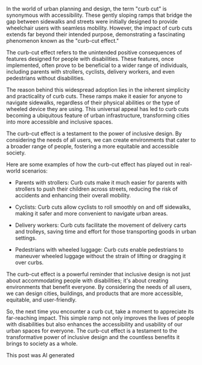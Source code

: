 In the world of urban planning and design, the term "curb cut" is synonymous with accessibility. These gently sloping ramps that bridge the gap between sidewalks and streets were initially designed to provide wheelchair users with seamless mobility. However, the impact of curb cuts extends far beyond their intended purpose, demonstrating a fascinating phenomenon known as the "curb-cut effect."

The curb-cut effect refers to the unintended positive consequences of features designed for people with disabilities. These features, once implemented, often prove to be beneficial to a wider range of individuals, including parents with strollers, cyclists, delivery workers, and even pedestrians without disabilities.

The reason behind this widespread adoption lies in the inherent simplicity and practicality of curb cuts. These ramps make it easier for anyone to navigate sidewalks, regardless of their physical abilities or the type of wheeled device they are using. This universal appeal has led to curb cuts becoming a ubiquitous feature of urban infrastructure, transforming cities into more accessible and inclusive spaces.

The curb-cut effect is a testament to the power of inclusive design. By considering the needs of all users, we can create environments that cater to a broader range of people, fostering a more equitable and accessible society.

Here are some examples of how the curb-cut effect has played out in real-world scenarios:

- Parents with strollers: Curb cuts make it much easier for parents with strollers to push their children across streets, reducing the risk of accidents and enhancing their overall mobility.

- Cyclists: Curb cuts allow cyclists to roll smoothly on and off sidewalks, making it safer and more convenient to navigate urban areas.

- Delivery workers: Curb cuts facilitate the movement of delivery carts and trolleys, saving time and effort for those transporting goods in urban settings.

- Pedestrians with wheeled luggage: Curb cuts enable pedestrians to maneuver wheeled luggage without the strain of lifting or dragging it over curbs.

The curb-cut effect is a powerful reminder that inclusive design is not just about accommodating people with disabilities; it's about creating environments that benefit everyone. By considering the needs of all users, we can design cities, buildings, and products that are more accessible, equitable, and user-friendly.

So, the next time you encounter a curb cut, take a moment to appreciate its far-reaching impact. This simple ramp not only improves the lives of people with disabilities but also enhances the accessibility and usability of our urban spaces for everyone. The curb-cut effect is a testament to the transformative power of inclusive design and the countless benefits it brings to society as a whole.

This post was AI generated